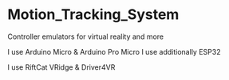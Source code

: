 # Motion_Tracking_System
Controller emulators for virtual reality and more

I use Arduino Micro & Arduino Pro Micro
I use additionally ESP32

I use RiftCat VRidge & Driver4VR
